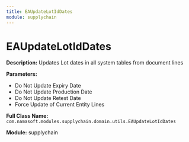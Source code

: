 ```yaml
---
title: EAUpdateLotIdDates
module: supplychain
---
```


# EAUpdateLotIdDates

**Description:** Updates Lot dates in all system tables from document lines

**Parameters:**
- Do Not Update Expiry Date
- Do Not Update Production Date
- Do Not Update Retest Date
- Force Update of Current Entity Lines

**Full Class Name:** `com.namasoft.modules.supplychain.domain.utils.EAUpdateLotIdDates`

**Module:** supplychain

